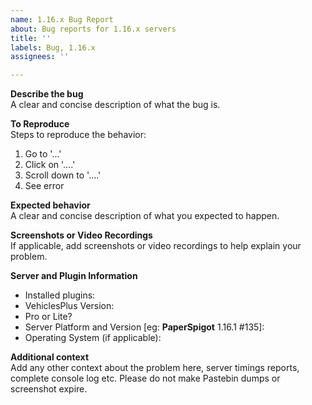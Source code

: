 ```yaml
---
name: 1.16.x Bug Report
about: Bug reports for 1.16.x servers
title: ''
labels: Bug, 1.16.x
assignees: ''

---
```


**Describe the bug**  
A clear and concise description of what the bug is.

**To Reproduce**  
Steps to reproduce the behavior:
1. Go to '...'
2. Click on '....'
3. Scroll down to '....'
4. See error

**Expected behavior**  
A clear and concise description of what you expected to happen.

**Screenshots or Video Recordings**  
If applicable, add screenshots or video recordings to help explain your problem.

**Server and Plugin Information**
 - Installed plugins:
 - VehiclesPlus Version:
 - Pro or Lite?
 - Server Platform and Version [eg: **PaperSpigot** 1.16.1 #135]:
 - Operating System (if applicable):

**Additional context**  
Add any other context about the problem here, server timings reports, complete console log etc. Please do not make Pastebin dumps or screenshot expire.